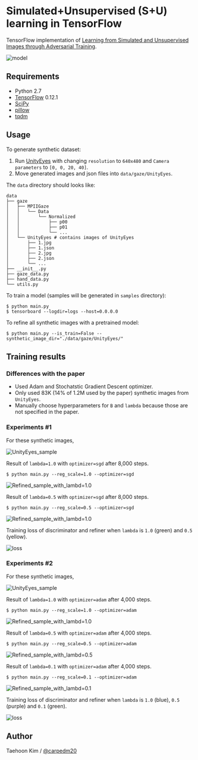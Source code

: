 # Simulated+Unsupervised (S+U) learning in TensorFlow

TensorFlow implementation of [Learning from Simulated and Unsupervised Images through Adversarial Training](https://arxiv.org/abs/1612.07828).

![model](./assets/SimGAN.png)


## Requirements

- Python 2.7
- [TensorFlow](https://www.tensorflow.org/) 0.12.1
- [SciPy](http://www.scipy.org/install.html)
- [pillow](https://github.com/python-pillow/Pillow)
- [tqdm](https://github.com/tqdm/tqdm)

## Usage

To generate synthetic dataset:

1. Run [UnityEyes](http://www.cl.cam.ac.uk/research/rainbow/projects/unityeyes/) with changing `resolution` to `640x480` and `Camera parameters` to `[0, 0, 20, 40]`.
2. Move generated images and json files into `data/gaze/UnityEyes`.

The `data` directory should looks like:

    data
    ├── gaze
    │   ├── MPIIGaze
    │   │   └── Data
    │   │       └── Normalized
    │   │           ├── p00
    │   │           ├── p01
    │   │           └── ...
    │   └── UnityEyes # contains images of UnityEyes
    │       ├── 1.jpg
    │       ├── 1.json
    │       ├── 2.jpg
    │       ├── 2.json
    │       └── ...
    ├── __init__.py
    ├── gaze_data.py
    ├── hand_data.py
    └── utils.py

To train a model (samples will be generated in `samples` directory):

    $ python main.py
    $ tensorboard --logdir=logs --host=0.0.0.0

To refine all synthetic images with a pretrained model:

    $ python main.py --is_train=False --synthetic_image_dir="./data/gaze/UnityEyes/"


## Training results


### Differences with the paper

- Used Adam and Stochatstic Gradient Descent optimizer.
- Only used 83K (14% of 1.2M used by the paper) synthetic images from `UnityEyes`.
- Manually choose hyperparameters for `B` and `lambda` because those are not specified in the paper.


### Experiments #1

For these synthetic images,

![UnityEyes_sample](./assets/UnityEyes_samples1.png)

Result of `lambda=1.0` with `optimizer=sgd` after 8,000 steps.

    $ python main.py --reg_scale=1.0 --optimizer=sgd

![Refined_sample_with_lambd=1.0](./assets/lambda=1.0_optimizer=sgd.png)

Result of `lambda=0.5` with `optimizer=sgd` after 8,000 steps.

    $ python main.py --reg_scale=0.5 --optimizer=sgd

![Refined_sample_with_lambd=1.0](./assets/lambda=0.5_optimizer=sgd.png)

Training loss of discriminator and refiner when `lambda` is `1.0` (green) and `0.5` (yellow).

![loss](./assets/loss_lambda=1.0,0.5_optimizer=sgd.png)


### Experiments #2

For these synthetic images,

![UnityEyes_sample](./assets/UnityEyes_samples2.png)

Result of `lambda=1.0` with `optimizer=adam` after 4,000 steps.

    $ python main.py --reg_scale=1.0 --optimizer=adam

![Refined_sample_with_lambd=1.0](./assets/lambda=1.0_optimizer=adam.png)

Result of `lambda=0.5` with `optimizer=adam` after 4,000 steps.

    $ python main.py --reg_scale=0.5 --optimizer=adam

![Refined_sample_with_lambd=0.5](./assets/lambda=0.5_optimizer=adam.png)

Result of `lambda=0.1` with `optimizer=adam` after 4,000 steps.

    $ python main.py --reg_scale=0.1 --optimizer=adam

![Refined_sample_with_lambd=0.1](./assets/lambda=0.1_optimizer=adam.png)

Training loss of discriminator and refiner when `lambda` is `1.0` (blue), `0.5` (purple) and `0.1` (green).

![loss](./assets/loss_lambda=1.0,0.5,0.1_optimizer=adam.png)


## Author

Taehoon Kim / [@carpedm20](http://carpedm20.github.io)
